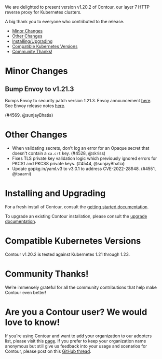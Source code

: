 We are delighted to present version v1.20.2 of Contour, our layer 7 HTTP reverse proxy for Kubernetes clusters.

A big thank you to everyone who contributed to the release.


- [Minor Changes](#minor-changes)
- [Other Changes](#other-changes)
- [Installing/Upgrading](#installing-and-upgrading)
- [Compatible Kubernetes Versions](#compatible-kubernetes-versions)
- [Community Thanks!](#community-thanks)


# Minor Changes

## Bump Envoy to v1.21.3

Bumps Envoy to security patch version 1.21.3.
Envoy announcement [here](https://groups.google.com/g/envoy-announce/c/QxI6z6wdL7M).
See Envoy release notes [here](https://www.envoyproxy.io/docs/envoy/v1.21.3/version_history/current).

(#4569, @sunjayBhatia)


# Other Changes
- When validating secrets, don't log an error for an Opaque secret that doesn't contain a `ca.crt` key. (#4528, @skriss)
- Fixes TLS private key validation logic which previously ignored errors for PKCS1 and PKCS8 private keys. (#4544, @sunjayBhatia)
- Update gopkg.in/yaml.v3 to v3.0.1 to address CVE-2022-28948. (#4551, @tsaarni)


# Installing and Upgrading

For a fresh install of Contour, consult the [getting started documentation](https://projectcontour.io/getting-started/).

To upgrade an existing Contour installation, please consult the [upgrade documentation](https://projectcontour.io/resources/upgrading/).


# Compatible Kubernetes Versions

Contour v1.20.2 is tested against Kubernetes 1.21 through 1.23.

# Community Thanks!
We’re immensely grateful for all the community contributions that help make Contour even better!


# Are you a Contour user? We would love to know!
If you're using Contour and want to add your organization to our adopters list, please visit this [page](https://github.com/projectcontour/contour/blob/master/ADOPTERS.md). If you prefer to keep your organization name anonymous but still give us feedback into your usage and scenarios for Contour, please post on this [GitHub thread](https://github.com/projectcontour/contour/issues/1269).
